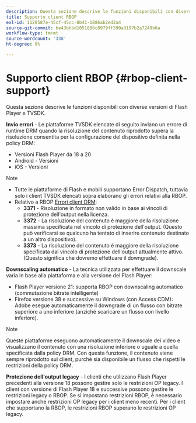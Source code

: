 ```yaml
---
description: Questa sezione descrive le funzioni disponibili con diverse versioni di Flash Player e TVSDK.
title: Supporto client RBOP
exl-id: 1120587e-45cf-45cc-8b41-1886ab2ed2a4
source-git-commit: be43bbbd1051886c8979ff590a3197b2a7249b6a
workflow-type: tm+mt
source-wordcount: '338'
ht-degree: 0%

---
```


# Supporto client RBOP {#rbop-client-support}

Questa sezione descrive le funzioni disponibili con diverse versioni di Flash Player e TVSDK.

**Invio errori** - Le piattaforme TVSDK elencate di seguito inviano un errore di runtime DRM quando la risoluzione del contenuto riprodotto supera la risoluzione consentita per la configurazione del dispositivo definita nella policy DRM:

* Versioni Flash Player da 18 a 20
* Android - Versioni
* iOS - Versioni

>[!NOTE]
>
>* Tutte le piattaforme di Flash e mobili supportano Error Dispatch, tuttavia solo i client TVSDK elencati sopra elaborano gli errori relativi alla RBOP.
>* Relativo a RBOP [Errori client DRM](https://help.adobe.com/en_US/primetime/drm/index.html#reference-DRM_Client_Error_Messages):
   >    * **3371** - Risoluzione in formato non valido in base ai vincoli di protezione dell&#39;output nella licenza.
   >    * **3372** - La risoluzione del contenuto è maggiore della risoluzione massima specificata nel vincolo di protezione dell&#39;output. (Questo può verificarsi se qualcuno ha tentato di inserire contenuto destinato a un altro dispositivo).
   >    * **3373** - La risoluzione del contenuto è maggiore della risoluzione specificata dal vincolo di protezione dell&#39;output attualmente attivo. (Questo significa che dovremo effettuare il downgrade).
>


**Downscaling automatico** - La tecnica utilizzata per effettuare il downscale varia in base alla piattaforma e alla versione del Flash Player:

* Flash Player versione 21: supporta RBOP con downscaling automatico (commutazione bitrate intelligente)
* Firefox versione 38 e successive su Windows (con Access CDM): Adobe esegue automaticamente il downgrade di un flusso con bitrate superiore a uno inferiore (anziché scaricare un flusso con livello inferiore).

>[!NOTE]
>
>Queste piattaforme eseguono automaticamente il downscale dei video e visualizzano il contenuto con una risoluzione inferiore o uguale a quella specificata dalla policy DRM. Con questa funzione, il contenuto viene sempre riprodotto sul client, purché sia disponibile un flusso che rispetti le restrizioni della policy DRM.

**Protezione dell&#39;output legacy** - I clienti che utilizzano Flash Player precedenti alla versione 18 possono gestire solo le restrizioni OP legacy. I client con versione di Flash Player 18 e successive possono gestire le restrizioni legacy o RBOP. Se si impostano restrizioni RBOP, è necessario impostare anche restrizioni OP legacy per i client meno recenti. Per i client che supportano la RBOP, le restrizioni RBOP superano le restrizioni OP legacy.
